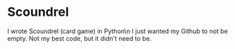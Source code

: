 # Scoundrel
I wrote Scoundrel (card game) in Python\n
I just wanted my Github to not be empty. Not my best code, but it didn't need to be.
